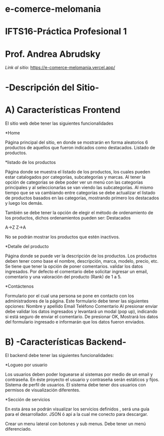 # e-comerce-melomania
# IFTS16-Práctica Profesional 1
# Prof. Andrea Abrudsky 


*Link al sitio:* https://e-comerce-melomania.vercel.app/

# -Descripción del Sitio-


# A) Características Frontend 
El sitio web debe tener las siguientes funcionalidades

*Home

Página principal del sitio, en donde se mostrarán en forma aleatorios 6 productos de aquellos que fueron indicados como destacados.
Listado de productos.


*listado de los productos

Página donde se muestra el listado de los productos, los cuales pueden estar catalogados por categorías, subcategorías y marcas.
Al tener la opción de categorías se debe poder ver un menú con las categorías principales y al seleccionarlas se van viendo las subcategorías. Al mismo tiempo que se va cambiando entre categorías se debe actualizar el listado de productos basados en las categorías, mostrando primero los destacados y luego los demás.

También se debe tener la opción de elegir el método de ordenamiento de los productos, dichos ordenamientos pueden ser:
Destacados

A->Z
Z->A

No se podrán mostrar los productos que estén inactivos.


*Detalle del producto

Página donde se puede ver la descripción de los productos. Los productos deben tener como base el nombre, descripción, marca, modelo, precio, etc.
Se tiene que tener la opción de poner comentarios. validar los datos ingresados.
Por defecto el comentario debe solicitar ingresar un email, comentario y una valoración del producto (Rank) de 1 a 5. 


*Contáctenos

Formulario por el cual una persona se pone en contacto con los administradores de la página.
Este formulario debe tener las siguientes opciones:
Nombre y apellido
Email
Teléfono
Comentario
Al presionar enviar debe validar los datos ingresados y  levantará un modal (pop up), indicando si está seguro de enviar el comentario. De presionar OK, Mostrará los datos del formulario ingresado e informarán que los datos fueron enviados.



# B) -Características Backend-

El backend debe tener las siguientes funcionalidades:

*Logueo por usuario

Los usuarios deben poder loguearse al sistemas por medio de un email y contraseña. En éste proyecto el usuario y contraseña serán estáticos y fijos.
Sistema de perfil de usuarios. El sistema debe tener dos usuarios con permisos de visualización diferentes.


*Sección de servicios

En esta área se podrán visualizar los servicios definidos , será una guía para el desarrollador.
JSON ó api a la cual me conecto para descargar.


Crear un menu lateral con botones y sub menus.
Debe tener un menú diferenciado.
